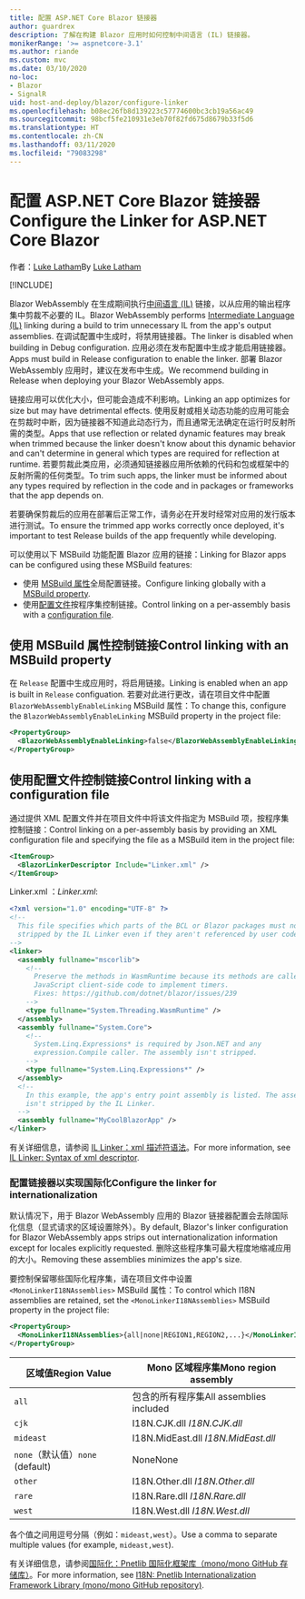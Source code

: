 ```yaml
---
title: 配置 ASP.NET Core Blazor 链接器
author: guardrex
description: 了解在构建 Blazor 应用时如何控制中间语言 (IL) 链接器。
monikerRange: '>= aspnetcore-3.1'
ms.author: riande
ms.custom: mvc
ms.date: 03/10/2020
no-loc:
- Blazor
- SignalR
uid: host-and-deploy/blazor/configure-linker
ms.openlocfilehash: b08ec26fb8d139223c57774600bc3cb19a56ac49
ms.sourcegitcommit: 98bcf5fe210931e3eb70f82fd675d8679b33f5d6
ms.translationtype: HT
ms.contentlocale: zh-CN
ms.lasthandoff: 03/11/2020
ms.locfileid: "79083298"
---
```

# <a name="configure-the-linker-for-aspnet-core-blazor"></a><span data-ttu-id="0b05f-103">配置 ASP.NET Core Blazor 链接器</span><span class="sxs-lookup"><span data-stu-id="0b05f-103">Configure the Linker for ASP.NET Core Blazor</span></span>

<span data-ttu-id="0b05f-104">作者：[Luke Latham](https://github.com/guardrex)</span><span class="sxs-lookup"><span data-stu-id="0b05f-104">By [Luke Latham](https://github.com/guardrex)</span></span>

[!INCLUDE[](~/includes/blazorwasm-preview-notice.md)]

<span data-ttu-id="0b05f-105">Blazor WebAssembly 在生成期间执行[中间语言 (IL)](/dotnet/standard/managed-code#intermediate-language--execution) 链接，以从应用的输出程序集中剪裁不必要的 IL。</span><span class="sxs-lookup"><span data-stu-id="0b05f-105">Blazor WebAssembly performs [Intermediate Language (IL)](/dotnet/standard/managed-code#intermediate-language--execution) linking during a build to trim unnecessary IL from the app's output assemblies.</span></span> <span data-ttu-id="0b05f-106">在调试配置中生成时，将禁用链接器。</span><span class="sxs-lookup"><span data-stu-id="0b05f-106">The linker is disabled when building in Debug configuration.</span></span> <span data-ttu-id="0b05f-107">应用必须在发布配置中生成才能启用链接器。</span><span class="sxs-lookup"><span data-stu-id="0b05f-107">Apps must build in Release configuration to enable the linker.</span></span> <span data-ttu-id="0b05f-108">部署 Blazor WebAssembly 应用时，建议在发布中生成。</span><span class="sxs-lookup"><span data-stu-id="0b05f-108">We recommend building in Release when deploying your Blazor WebAssembly apps.</span></span> 

<span data-ttu-id="0b05f-109">链接应用可以优化大小，但可能会造成不利影响。</span><span class="sxs-lookup"><span data-stu-id="0b05f-109">Linking an app optimizes for size but may have detrimental effects.</span></span> <span data-ttu-id="0b05f-110">使用反射或相关动态功能的应用可能会在剪裁时中断，因为链接器不知道此动态行为，而且通常无法确定在运行时反射所需的类型。</span><span class="sxs-lookup"><span data-stu-id="0b05f-110">Apps that use reflection or related dynamic features may break when trimmed because the linker doesn't know about this dynamic behavior and can't determine in general which types are required for reflection at runtime.</span></span> <span data-ttu-id="0b05f-111">若要剪裁此类应用，必须通知链接器应用所依赖的代码和包或框架中的反射所需的任何类型。</span><span class="sxs-lookup"><span data-stu-id="0b05f-111">To trim such apps, the linker must be informed about any types required by reflection in the code and in packages or frameworks that the app depends on.</span></span> 

<span data-ttu-id="0b05f-112">若要确保剪裁后的应用在部署后正常工作，请务必在开发时经常对应用的发行版本进行测试。</span><span class="sxs-lookup"><span data-stu-id="0b05f-112">To ensure the trimmed app works correctly once deployed, it's important to test Release builds of the app frequently while developing.</span></span>

<span data-ttu-id="0b05f-113">可以使用以下 MSBuild 功能配置 Blazor 应用的链接：</span><span class="sxs-lookup"><span data-stu-id="0b05f-113">Linking for Blazor apps can be configured using these MSBuild features:</span></span>

* <span data-ttu-id="0b05f-114">使用 [MSBuild 属性](#control-linking-with-an-msbuild-property)全局配置链接。</span><span class="sxs-lookup"><span data-stu-id="0b05f-114">Configure linking globally with a [MSBuild property](#control-linking-with-an-msbuild-property).</span></span>
* <span data-ttu-id="0b05f-115">使用[配置文件](#control-linking-with-a-configuration-file)按程序集控制链接。</span><span class="sxs-lookup"><span data-stu-id="0b05f-115">Control linking on a per-assembly basis with a [configuration file](#control-linking-with-a-configuration-file).</span></span>

## <a name="control-linking-with-an-msbuild-property"></a><span data-ttu-id="0b05f-116">使用 MSBuild 属性控制链接</span><span class="sxs-lookup"><span data-stu-id="0b05f-116">Control linking with an MSBuild property</span></span>

<span data-ttu-id="0b05f-117">在 `Release` 配置中生成应用时，将启用链接。</span><span class="sxs-lookup"><span data-stu-id="0b05f-117">Linking is enabled when an app is built in `Release` configuation.</span></span> <span data-ttu-id="0b05f-118">若要对此进行更改，请在项目文件中配置 `BlazorWebAssemblyEnableLinking` MSBuild 属性：</span><span class="sxs-lookup"><span data-stu-id="0b05f-118">To change this, configure the `BlazorWebAssemblyEnableLinking` MSBuild property in the project file:</span></span>

```xml
<PropertyGroup>
  <BlazorWebAssemblyEnableLinking>false</BlazorWebAssemblyEnableLinking>
</PropertyGroup>
```

## <a name="control-linking-with-a-configuration-file"></a><span data-ttu-id="0b05f-119">使用配置文件控制链接</span><span class="sxs-lookup"><span data-stu-id="0b05f-119">Control linking with a configuration file</span></span>

<span data-ttu-id="0b05f-120">通过提供 XML 配置文件并在项目文件中将该文件指定为 MSBuild 项，按程序集控制链接：</span><span class="sxs-lookup"><span data-stu-id="0b05f-120">Control linking on a per-assembly basis by providing an XML configuration file and specifying the file as a MSBuild item in the project file:</span></span>

```xml
<ItemGroup>
  <BlazorLinkerDescriptor Include="Linker.xml" />
</ItemGroup>
```

<span data-ttu-id="0b05f-121">Linker.xml  ：</span><span class="sxs-lookup"><span data-stu-id="0b05f-121">*Linker.xml*:</span></span>

```xml
<?xml version="1.0" encoding="UTF-8" ?>
<!--
  This file specifies which parts of the BCL or Blazor packages must not be
  stripped by the IL Linker even if they aren't referenced by user code.
-->
<linker>
  <assembly fullname="mscorlib">
    <!--
      Preserve the methods in WasmRuntime because its methods are called by 
      JavaScript client-side code to implement timers.
      Fixes: https://github.com/dotnet/blazor/issues/239
    -->
    <type fullname="System.Threading.WasmRuntime" />
  </assembly>
  <assembly fullname="System.Core">
    <!--
      System.Linq.Expressions* is required by Json.NET and any 
      expression.Compile caller. The assembly isn't stripped.
    -->
    <type fullname="System.Linq.Expressions*" />
  </assembly>
  <!--
    In this example, the app's entry point assembly is listed. The assembly
    isn't stripped by the IL Linker.
  -->
  <assembly fullname="MyCoolBlazorApp" />
</linker>
```

<span data-ttu-id="0b05f-122">有关详细信息，请参阅 [IL Linker：xml 描述符语法](https://github.com/mono/linker/blob/master/src/linker/README.md#syntax-of-xml-descriptor)。</span><span class="sxs-lookup"><span data-stu-id="0b05f-122">For more information, see [IL Linker: Syntax of xml descriptor](https://github.com/mono/linker/blob/master/src/linker/README.md#syntax-of-xml-descriptor).</span></span>

### <a name="configure-the-linker-for-internationalization"></a><span data-ttu-id="0b05f-123">配置链接器以实现国际化</span><span class="sxs-lookup"><span data-stu-id="0b05f-123">Configure the linker for internationalization</span></span>

<span data-ttu-id="0b05f-124">默认情况下，用于 Blazor WebAssembly 应用的 Blazor 链接器配置会去除国际化信息（显式请求的区域设置除外）。</span><span class="sxs-lookup"><span data-stu-id="0b05f-124">By default, Blazor's linker configuration for Blazor WebAssembly apps strips out internationalization information except for locales explicitly requested.</span></span> <span data-ttu-id="0b05f-125">删除这些程序集可最大程度地缩减应用的大小。</span><span class="sxs-lookup"><span data-stu-id="0b05f-125">Removing these assemblies minimizes the app's size.</span></span>

<span data-ttu-id="0b05f-126">要控制保留哪些国际化程序集，请在项目文件中设置 `<MonoLinkerI18NAssemblies>` MSBuild 属性：</span><span class="sxs-lookup"><span data-stu-id="0b05f-126">To control which I18N assemblies are retained, set the `<MonoLinkerI18NAssemblies>` MSBuild property in the project file:</span></span>

```xml
<PropertyGroup>
  <MonoLinkerI18NAssemblies>{all|none|REGION1,REGION2,...}</MonoLinkerI18NAssemblies>
</PropertyGroup>
```

| <span data-ttu-id="0b05f-127">区域值</span><span class="sxs-lookup"><span data-stu-id="0b05f-127">Region Value</span></span>     | <span data-ttu-id="0b05f-128">Mono 区域程序集</span><span class="sxs-lookup"><span data-stu-id="0b05f-128">Mono region assembly</span></span>    |
| ---------------- | ----------------------- |
| `all`            | <span data-ttu-id="0b05f-129">包含的所有程序集</span><span class="sxs-lookup"><span data-stu-id="0b05f-129">All assemblies included</span></span> |
| `cjk`            | <span data-ttu-id="0b05f-130">I18N.CJK.dll </span><span class="sxs-lookup"><span data-stu-id="0b05f-130">*I18N.CJK.dll*</span></span>          |
| `mideast`        | <span data-ttu-id="0b05f-131">I18N.MidEast.dll </span><span class="sxs-lookup"><span data-stu-id="0b05f-131">*I18N.MidEast.dll*</span></span>      |
| <span data-ttu-id="0b05f-132">`none`（默认值）</span><span class="sxs-lookup"><span data-stu-id="0b05f-132">`none` (default)</span></span> | <span data-ttu-id="0b05f-133">None</span><span class="sxs-lookup"><span data-stu-id="0b05f-133">None</span></span>                    |
| `other`          | <span data-ttu-id="0b05f-134">I18N.Other.dll </span><span class="sxs-lookup"><span data-stu-id="0b05f-134">*I18N.Other.dll*</span></span>        |
| `rare`           | <span data-ttu-id="0b05f-135">I18N.Rare.dll </span><span class="sxs-lookup"><span data-stu-id="0b05f-135">*I18N.Rare.dll*</span></span>         |
| `west`           | <span data-ttu-id="0b05f-136">I18N.West.dll </span><span class="sxs-lookup"><span data-stu-id="0b05f-136">*I18N.West.dll*</span></span>         |

<span data-ttu-id="0b05f-137">各个值之间用逗号分隔（例如：`mideast,west`）。</span><span class="sxs-lookup"><span data-stu-id="0b05f-137">Use a comma to separate multiple values (for example, `mideast,west`).</span></span>

<span data-ttu-id="0b05f-138">有关详细信息，请参阅[国际化：Pnetlib 国际化框架库（mono/mono GitHub 存储库）](https://github.com/mono/mono/tree/master/mcs/class/I18N)。</span><span class="sxs-lookup"><span data-stu-id="0b05f-138">For more information, see [I18N: Pnetlib Internationalization Framework Library (mono/mono GitHub repository)](https://github.com/mono/mono/tree/master/mcs/class/I18N).</span></span>
